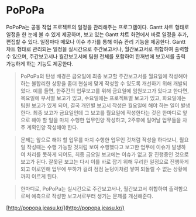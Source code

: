 PoPoPa
======
PoPoPa는 공동 작업 프로젝트의 일정을 관리해주는 프로그램이다. Gantt 챠트 형태로 일정을 한 눈에 볼 수 있게 제공하며, 보고 있는 Gantt 챠트 화면에서 바로 일정을 추가, 편집할 수 있다. 일정마다 메모나 이슈 추가를 통해 이슈 관리 기능을 제공한다. Gantt 챠트 형태로 관리되는 일정을 실시간으로 주간보고서나, 월간보고서로 취합하여 출력할 수 있으며, 주간보고서나 월간보고서에 팀원 전체를 포함하여 한꺼번에 보고서를 출력 가능하게 하는 기능도 제공한다.

> PoPoPa의 탄생 배경은 금요일에 최종 보고할 주간보고서를 월요일에 작성해야 하는 불합리한 상황을 좀더 현실에 맞게 작성할 수 있도록 개선하기 위해 개발되었다. 예를 들면, 한주간의 업무보고를 위해 금요일에 임원보고가 있다고 한다면, 목요일에 부서별 보고가 있고, 수요일에는 프로젝트별 보고가 있고, 화요일에는 팀원 보고가 있게 되어, 결국 개인별 보고서 작성은 월요일에 해야 하는 일이 발생한다. 최종 보고가 금요일인데 그 보고를 월요일에 작성한다는 것은 한마디로 앞으로 해야 할 일을 마치 수행한 업무인양 작성하고, 2주후에 일어날 업무들을 차주 계획인양 작성해야 한다.

> 문제는 앞으로 해야 할 업무를 마치 수행한 업무인 것처럼 작성을 하다보니, 월요일 작성때는 수행 가능할 것처럼 보여 수행했다고 보고한 업무에 이슈가 발생하여 처리를 못하게 되어도, 최종 금요일 보고에는 이슈가 없고 잘 진행중인 것으로 보고가 된다. 잘못된 보고는 다시 이를 바로 잡기 위해 무리한 일정으로 진행하게 되고 이로인해 업무에 부하가 걸려 점점 눈덩이처럼 쌓여 되돌릴 수 없는 상황에까지 이르게 된다.

> 한마디로, PoPoPa는 실시간으로 주간보고서나, 월간보고서 취합하여 출력함으로써 예측으로 작성한 보고서로부터 생기는 문제를 개선해준다.

[http://popopa.jeasu.kr/](http://popopa.jeasu.kr/)

